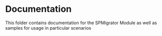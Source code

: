# Documentation

This folder contains documentation for the SPMigrator Module as well as samples for usage in particular scenarios
